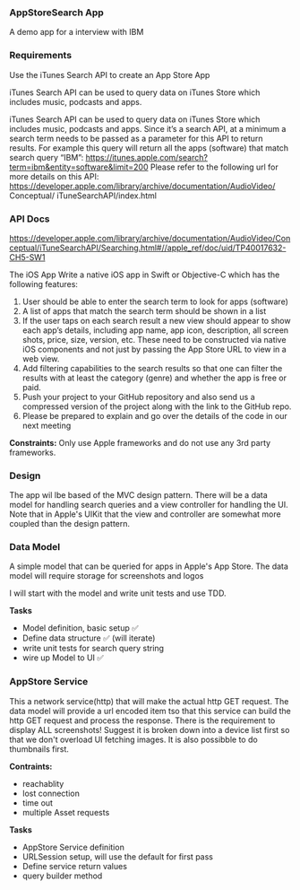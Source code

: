 ### AppStoreSearch App
A demo app for a interview with IBM



### Requirements
Use the iTunes Search API to create an App Store App

iTunes Search API can be used to query data on iTunes Store which includes music, podcasts and apps. 

iTunes Search API can be used to query data on iTunes Store which includes music, podcasts and apps. Since it’s a search API, at a minimum a search term needs to be passed as a parameter for this API to return results.
For example this query will return all the apps (software) that match search query “IBM”: https://itunes.apple.com/search?term=ibm&entity=software&limit=200
Please refer to the following url for more details on this API: https://developer.apple.com/library/archive/documentation/AudioVideo/ Conceptual/ iTuneSearchAPI/index.html

### API Docs
https://developer.apple.com/library/archive/documentation/AudioVideo/Conceptual/iTuneSearchAPI/Searching.html#//apple_ref/doc/uid/TP40017632-CH5-SW1


The iOS App
Write a native iOS app in Swift or Objective-C which has the following features:
1. User should be able to enter the search term to look for apps (software)
2. A list of apps that match the search term should be shown in a list
3. If the user taps on each search result a new view should appear to show
each app’s details, including app name, app icon, description, all screen shots, price, size, version, etc. These need to be constructed via native iOS components and not just by passing the App Store URL to view in a web view.
4. Add filtering capabilities to the search results so that one can filter the results with at least the category (genre) and whether the app is free or paid.
5. Push your project to your GitHub repository and also send us a compressed version of the project along with the link to the GitHub repo.
6. Please be prepared to explain and go over the details of the code in our next meeting

**Constraints:** Only use Apple frameworks and do not use any 3rd party frameworks.




### Design
The app wil lbe based of the MVC design pattern. There will be a data model for handling search queries and a view controller for handling the UI. Note that in Apple's UIKit that the view and controller are somewhat more coupled than the design pattern.


### Data Model
A simple model that can be queried for apps in Apple's App Store. The data model will require storage for screenshots and logos

I will start with the model and write unit tests and use TDD.

**Tasks**
- Model definition, basic setup ✅
- Define data structure ✅ (will iterate)
- write unit tests for search query string
- wire up Model to UI ✅
 


### AppStore Service
This a network service(http) that will make the actual http GET request. The data model will provide a url encoded item tso that this service can build the http GET request and process the response. There is the requirement to display ALL screenshots! Suggest it is broken down into a device list first so that we don't overload UI fetching images. It is also possibble to do thumbnails first.

**Contraints:**
- reachablity
- lost connection
- time out
- multiple Asset requests


**Tasks**
- AppStore Service definition
- URLSession setup, will use the default for first pass
- Define service return values
- query builder method





